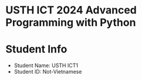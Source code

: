 USTH ICT 2024 Advanced Programming with Python
=====================================================


Student Info
=========================

* Student Name: USTH ICT1 
* Student ID: Not-Vietnamese

